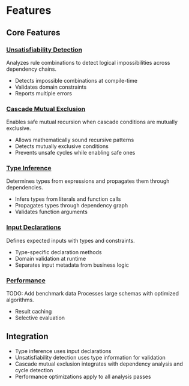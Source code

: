# Features

## Core Features

### [Unsatisfiability Detection](analysis-unsat-detection.md)
Analyzes rule combinations to detect logical impossibilities across dependency chains.

- Detects impossible combinations at compile-time
- Validates domain constraints
- Reports multiple errors

### [Cascade Mutual Exclusion](analysis-cascade-mutual-exclusion.md)
Enables safe mutual recursion when cascade conditions are mutually exclusive.

- Allows mathematically sound recursive patterns
- Detects mutually exclusive conditions
- Prevents unsafe cycles while enabling safe ones

### [Type Inference](analysis-type-inference.md)  
Determines types from expressions and propagates them through dependencies.

- Infers types from literals and function calls
- Propagates types through dependency graph
- Validates function arguments

### [Input Declarations](input-declaration-system.md)
Defines expected inputs with types and constraints.

- Type-specific declaration methods
- Domain validation at runtime
- Separates input metadata from business logic

### [Performance](performance.md)
TODO: Add benchmark data
Processes large schemas with optimized algorithms.

- Result caching
- Selective evaluation

## Integration

- Type inference uses input declarations
- Unsatisfiability detection uses type information for validation
- Cascade mutual exclusion integrates with dependency analysis and cycle detection
- Performance optimizations apply to all analysis passes